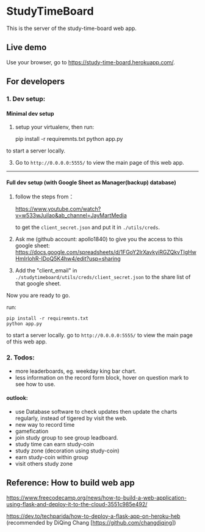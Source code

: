 # StudyTimeBoard

This is the server of the study-time-board web app.

## Live demo

Use your browser, go to https://study-time-board.herokuapp.com/.


## For developers

### 1. Dev setup:

#### Minimal dev setup

1. setup your virtualenv, then run:


    pip install -r requiremnts.txt
    python app.py

to start a server locally.

3. Go to `http://0.0.0.0:5555/` to view the main page of this web app.


---
   
#### Full dev setup (with Google Sheet as Manager(backup) database)

1. follow the steps from：

    https://www.youtube.com/watch?v=w533wJuilao&ab_channel=JayMartMedia

    to get the `client_secret.json` and put it in `./utils/creds`. 


2. Ask me (github account: apollo1840) to give you the access to this google sheet:
    https://docs.google.com/spreadsheets/d/1FGoY2IrXavkyiRGZQkvTIgHwHmIrlohR-IDoQ5K4hw4/edit?usp=sharing
    

3. Add the "client_email" in `./studytimeboard/utils/creds/client_secret.json` to the share list of that google sheet.

Now you are ready to go.

run:

    pip install -r requiremnts.txt
    python app.py
   
to start a server locally. go to `http://0.0.0.0:5555/` to view the main page of this web app.

### 2. Todos:
- more leaderboards, eg. weekday king bar chart.
- less information on the record form block, hover on question mark to see how to use.

#### outlook:
- use Database software to check updates then update the charts regularly, instead of tigered by visit the web.
- new way to record time
- gamefication
- join study group to see group leadboard.
- study time can earn study-coin
- study zone (decoration using study-coin)
- earn study-coin within group
- visit others study zone


## Reference: How to build web app
https://www.freecodecamp.org/news/how-to-build-a-web-application-using-flask-and-deploy-it-to-the-cloud-3551c985e492/

https://dev.to/techparida/how-to-deploy-a-flask-app-on-heroku-heb (recommended by DiQing Chang [https://github.com/changdiqing])